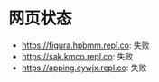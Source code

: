 # 网页状态
- https://figura.hpbmm.repl.co: 失败
- https://sak.kmco.repl.co: 失败
- https://apping.eywjx.repl.co: 失败

